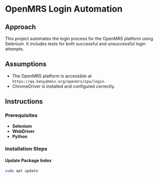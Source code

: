 # OpenMRS Login Automation

## Approach
This project automates the login process for the OpenMRS platform using Selenium. It includes tests for both successful and unsuccessful login attempts.

## Assumptions
- The OpenMRS platform is accessible at `https://qa.kenyahmis.org/openmrs/spa/login`.
- ChromeDriver is installed and configured correctly.

## Instructions

### Prerequisites

- **Selenium**
- **WebDriver**
- **Python**

### Installation Steps

#### Update Package Index
```bash
sudo apt update
